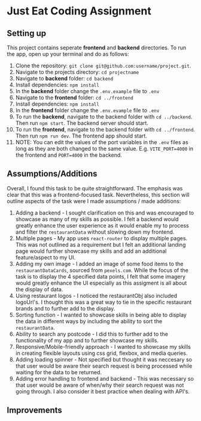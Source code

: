 # Just Eat Coding Assignment

## Setting up

This project contains seperate **frontend** and **backend** directories. To run the app, open up your terminal and do as follows:

1. Clone the repository: `git clone git@github.com:username/project.git`.
2. Navigate to the projects directory: `cd projectname`
3. Navigate to **backend** folder: `cd backend`
4. Install dependencies: `npm install`
5. In the **backend** folder change the `.env.example` file to `.env`
6. Navigate to the **frontend** folder: `cd ../frontend`
7. Install dependencies: `npm install`
8. In the **frontend** folder change the `.env.evample` file to `.env`
9. To run the **backend**, navigate to the backend folder with `cd ../backend`. Then run `npm start`. The backend server should start.
10. To run the **frontend**, navigate to the backend folder with `cd ../frontend`. Then run `npm run dev`. The frontend app should start.
11. NOTE: You can edit the values of the port variables in the `.env` files as long as they are both changed to the same value. E.g. `VITE_PORT=4000` in the frontend and `PORT=4000` in the backend.

## Assumptions/Additions

Overall, I found this task to be quite straightforward. The emphasis was clear that this was a frontend-focused task. Nevertheless, this section will outline aspects of the task were I made assumptions / made additions:

1. Adding a backend - I sought clarification on this and was encouraged to showcase as many of my skills as possible. I felt a backend would greatly enhance the user experience as it would enable my to process and filter the `restaurantData` without slowing down my frontend.  
2. Multiple pages - My app uses `react-router` to display multiple pages. This was not outlined as a requirement but I felt an additional landing page would further showcase my skills and add an additional feature/aspect to my UI.
3. Adding my own image - I added an image of some food items to the `restaurantDataCards`, sourced from `pexels.com`. While the focus of the task is to display the 4 specified data points, I felt that some imagery would greatly enhance the UI especially as this assigment is all about the display of data.
4. Using restaurant logos - I noticed the restaurantObj also included logoUrl's. I thought this was a great way to tie in the specific restaurant brands and to further add to the display.
5. Sorting function - I wanted to showcase skills in being able to display the data in different ways by including the ability to sort the `restaurantData`.
6. Ability to search any postcode - I did this to further add to the functionality of my app and to further showcase my skills.
7. Responsive/Mobile-friendly approach - I wanted to showcase my skills in creating flexible layouts using css grid, flexbox, and media queries.
8. Adding loading spinner - Not specified but thought it was neccesary so that user would be aware their search request is being processed while waiting for the data to be returned.
9. Adding error handling to frontend and backend - This was necessary so that user would be aware of when/why their search request was not going through. I also consider it best practice when dealing with API's.




## Improvements

